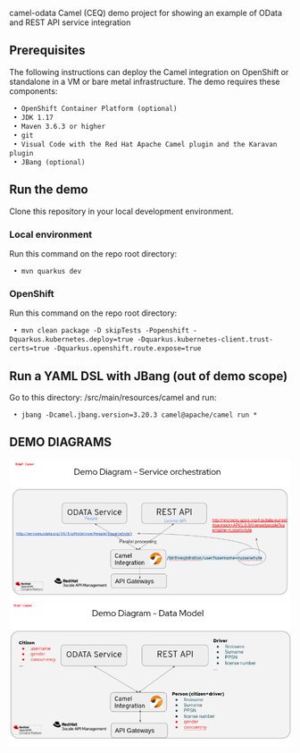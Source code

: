camel-odata
Camel (CEQ) demo project for showing an example of OData and REST API service integration

## Prerequisites

The following instructions can deploy the Camel integration on OpenShift or standalone in a VM or bare metal infrastructure. The demo requires these components:   

     • OpenShift Container Platform (optional)
     • JDK 1.17
     • Maven 3.6.3 or higher
     • git
     • Visual Code with the Red Hat Apache Camel plugin and the Karavan plugin 
     • JBang (optional)
     
## Run the demo
Clone this repository in your local development environment.  

### Local environment
Run this command on the repo root directory:

     • mvn quarkus dev

### OpenShift 
Run this command on the repo root directory:

     • mvn clean package -D skipTests -Popenshift -Dquarkus.kubernetes.deploy=true -Dquarkus.kubernetes-client.trust-certs=true -Dquarkus.openshift.route.expose=true


## Run a YAML DSL with JBang (out of demo scope) 
Go to this directory: /src/main/resources/camel and run:

     • jbang -Dcamel.jbang.version=3.20.3 camel@apache/camel run *  

## DEMO DIAGRAMS
![](docs/demodiagram1.png)
![](docs/demodiagram2.png)
